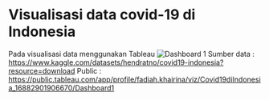# Visualisasi data covid-19 di Indonesia
Pada visualisasi data menggunakan Tableau
![Dashboard 1](https://github.com/fafaa710/Tableau/assets/91203212/7ce5e14a-8398-44a2-b662-27533c0d015d)
Sumber data : https://www.kaggle.com/datasets/hendratno/covid19-indonesia?resource=download
Public : https://public.tableau.com/app/profile/fadiah.khairina/viz/Covid19diIndonesia_16882901906670/Dashboard1
